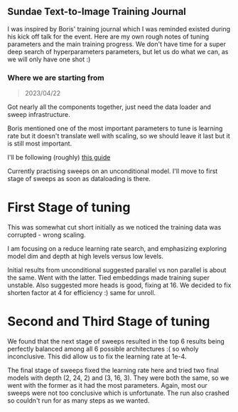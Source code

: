 ## Sundae Text-to-Image Training Journal

I was inspired by Boris' training journal which I was reminded existed during his kick off talk for the event.
Here are my own rough notes of tuning parameters and the main training progress.
We don't have time for a super deep search of hyperparameters parameters, but let us do what we can, as we will only have one shot :)

### Where we are starting from
> 2023/04/22

Got nearly all the components together, just need the data loader and sweep infrastructure.

Boris mentioned one of the most important parameters to tune is learning rate but it doesn't translate well with scaling, so we should leave it last but it is still most important.

I'll be following (roughly) [this guide](https://github.com/google-research/tuning_playbook#choosing-a-model-architecture)

Currently practising sweeps on an unconditional model. I'll move to first stage of sweeps as soon as dataloading is there.

# First Stage of tuning
This was somewhat cut short initially as we noticed the training data was corrupted - wrong scaling.

I am focusing on a reduce learning rate search, and emphasizing exploring model dim and depth at high levels versus low levels.

Initial results from unconditional suggested parallel vs non parallel is about the same. Went with the latter.
Tied embeddings made training super unstable.
Also suggested more heads is good, fixing at 16.
We decided to fix shorten factor at 4 for efficiency :) same for unroll.

# Second and Third Stage of tuning
We found that the next stage of sweeps resulted in the top 6 results being perfectly balanced among all 6 possible architectures :( so wholy inconclusive. This did allow us to fix the learning rate at 1e-4. 

The final stage of sweeps fixed the learning rate here and tried two final models with depth (2, 24, 2) and (3, 16, 3). They were both the same, so we went with the former as it had the most parameters. Again, most our sweeps were not too conclusive which is unfortunate. The run also crashed so couldn't run for as many steps as we wanted.

